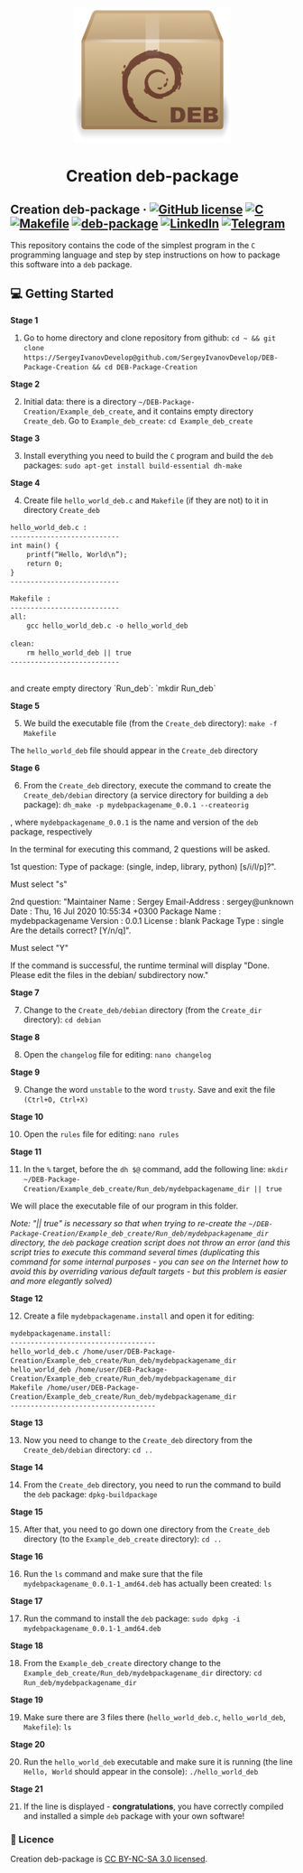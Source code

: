 <p align="center">
  <a href="https://github.com/SergeyIvanovDevelop/DEB-Package-Creation">
    <img alt="Simple-OS" src="./resources/logo.png" width="280" height="240" />
  </a>
</p>
<h1 align="center">
  Creation deb-package
</h1>

## Creation deb-package &middot; [![GitHub license](https://img.shields.io/badge/license-CC%20BY--NC--SA%203.0-blue)](./LICENSE) [![C](https://img.shields.io/badge/language-C-yellow)](https://www.iso.org/standard/74528.html) [![Makefile](https://img.shields.io/badge/build-Makefile-yellowgreen)](https://www.gnu.org/software/make/manual/make.html) [![deb-package](https://img.shields.io/badge/package-deb-lightgrey)](https://www.debian.org/distrib/packages) [![LinkedIn](https://img.shields.io/badge/linkedin-Sergey%20Ivanov-blue)](https://www.linkedin.com/in/sergey-ivanov-33413823a/) [![Telegram](https://img.shields.io/badge/telegram-%40SergeyIvanov__dev-blueviolet)](https://t.me/SergeyIvanov_dev) ##

This repository contains the code of the simplest program in the `C` programming language and step by step instructions on how to package this software into a `deb` package.

## :computer: Getting Started  ##

**Stage 1**

1. Go to home directory and clone repository from github: `cd ~ && git clone https://SergeyIvanovDevelop@github.com/SergeyIvanovDevelop/DEB-Package-Creation && cd DEB-Package-Creation`

**Stage 2**<br>

2. Initial data: there is a directory `~/DEB-Package-Creation/Example_deb_create`, and it contains empty directory `Create_deb`. Go to `Example_deb_create`: `cd Example_deb_create`


**Stage 3**<br>

3. Install everything you need to build the `C` program and build the `deb` packages: `sudo apt-get install build-essential dh-make`

**Stage 4**<br>

4. Create file `hello_world_deb.c` and `Makefile` (if they are not) to it in directory `Create_deb`

```
hello_world_deb.c :
---------------------------
int main() {
    printf(“Hello, World\n”);
    return 0;
}
---------------------------	
```

```
Makefile :
---------------------------
all:
	gcc hello_world_deb.c -o hello_world_deb

clean:
	rm hello_world_deb || true
---------------------------
```
<br>
and create empty directory `Run_deb`: `mkdir Run_deb`


**Stage 5**<br>

5. We build the executable file (from the `Create_deb` directory): `make -f Makefile`<br>

The `hello_world_deb` file should appear in the `Create_deb` directory

**Stage 6**<br>

6. From the `Create_deb` directory, execute the command to create the `Create_deb/debian` directory (a service directory for building a `deb` package): `dh_make -p mydebpackagename_0.0.1 --createorig`

, where `mydebpackagename_0.0.1` is the name and version of the `deb` package, respectively

In the terminal for executing this command, 2 questions will be asked.

1st question: 
Type of package: (single, indep, library, python)
[s/i/l/p]?".

Must select "s"<br>

2nd question:
"Maintainer Name     : Sergey
Email-Address       : sergey@unknown
Date                : Thu, 16 Jul 2020 10:55:34 +0300
Package Name        : mydebpackagename
Version             : 0.0.1
License             : blank
Package Type        : single
Are the details correct? [Y/n/q]". 

Must select "Y"

If the command is successful, the runtime terminal will display "Done. Please edit the files in the debian/ subdirectory now."

**Stage 7**<br>

7. Change to the `Create_deb/debian` directory (from the `Create_dir` directory): `cd debian`

**Stage 8**<br>

8. Open the `changelog` file for editing: `nano changelog`

**Stage 9**<br>

9. Change the word `unstable` to the word `trusty`. Save and exit the file `(Ctrl+O, Ctrl+X)`

**Stage 10**<br>

10. Open the `rules` file for editing: `nano rules`

**Stage 11**<br>

11. In the `%` target, before the `dh $@` command, add the following line: `mkdir ~/DEB-Package-Creation/Example_deb_create/Run_deb/mydebpackagename_dir || true`

We will place the executable file of our program in this folder.

_Note: "|| true" is necessary so that when trying to re-create the `~/DEB-Package-Creation/Example_deb_create/Run_deb/mydebpackagename_dir` directory, the `deb` package creation script does not throw an error (and this script tries to execute this command several times (duplicating this command for some internal purposes - you can see on the Internet how to avoid this by overriding various default targets - but this problem is easier and more elegantly solved)_

**Stage 12**<br>

12. Create a file `mydebpackagename.install` and open it for editing:

```
mydebpackagename.install:
------------------------------------
hello_world_deb.c /home/user/DEB-Package-Creation/Example_deb_create/Run_deb/mydebpackagename_dir
hello_world_deb /home/user/DEB-Package-Creation/Example_deb_create/Run_deb/mydebpackagename_dir
Makefile /home/user/DEB-Package-Creation/Example_deb_create/Run_deb/mydebpackagename_dir
------------------------------------
```

**Stage 13**<br>

13. Now you need to change to the `Create_deb` directory from the `Create_deb/debian` directory: `cd ..`

**Stage 14**<br>

14. From the `Create_deb` directory, you need to run the command to build the `deb` package: `dpkg-buildpackage`

**Stage 15**<br>

15. After that, you need to go down one directory from the `Create_deb` directory (to the `Example_deb_create` directory): `cd ..`

**Stage 16**<br>

16. Run the `ls` command and make sure that the file `mydebpackagename_0.0.1-1_amd64.deb` has actually been created: `ls`

**Stage 17**<br>

17. Run the command to install the `deb` package: `sudo dpkg -i mydebpackagename_0.0.1-1_amd64.deb`

**Stage 18**<br>

18. From the `Example_deb_create` directory change to the `Example_deb_create/Run_deb/mydebpackagename_dir` directory: `cd Run_deb/mydebpackagename_dir`

**Stage 19**<br>

19. Make sure there are 3 files there (`hello_world_deb.c`, `hello_world_deb`, `Makefile`): `ls`

**Stage 20**<br>

20. Run the `hello_world_deb` executable and make sure it is running (the line `Hello, World` should appear in the console): `./hello_world_deb`

**Stage 21**<br>

21. If the line is displayed - **congratulations**, you have correctly compiled and installed a simple `deb` package with your own software!

### :bookmark_tabs: Licence ###
Creation deb-package is [CC BY-NC-SA 3.0 licensed](./LICENSE).
